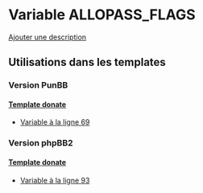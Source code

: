 # Variable ALLOPASS_FLAGS
[Ajouter une description](https://fa-tvars.appspot.com/var/ALLOPASS_FLAGS)

## Utilisations dans les templates

### Version PunBB

#### [Template donate](punbb/donate.md#readme)
* [Variable &agrave; la ligne 69](../punbb/donate.tpl#L69)

### Version phpBB2

#### [Template donate](subsilver/donate.md#readme)
* [Variable &agrave; la ligne 93](../subsilver/donate.tpl#L93)